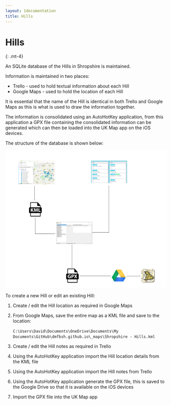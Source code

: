 ```yaml
---
layout: 1documentation
title: Hills
---
```


# Hills
{: .mt-4}

An SQLite database of the Hills in Shropshire is maintained.

Information is maintained in two places:

- Trello - used to hold textual information about each Hill
- Google Maps - used to hold the location of each Hill

It is essential that the name of the Hill is identical in both Trello and Google Maps as this is what is used to draw the information together.

The information is consolidated using an AutoHotKey application, from this application a GPX file containing the consolidated information can be generated which can then be loaded into the UK Map app on the iOS devices.

The structure of the database is shown below:

<img src="images/picture02.jpg" width="600"/>

To create a new Hill or edit an existing Hill:

1. Create / edit the Hill location as required in Google Maps

2. From Google Maps, save the entire map as a KML file and save to the location:

   `C:\Users\David\Documents\OneDrive\Documents\My Documents\GitHub\dmfbsh.github.io\_maps\Shropshire - Hills.kml`

3. Create / edit the Hill notes as required in Trello

4. Using the AutoHotKey application import the Hill location details from the KML file

5. Using the AutoHotKey application import the Hill notes from Trello

6. Using the AutoHotKey application generate the GPX file, this is saved to the Google Drive so that it is available on the iOS devices

7. Import the GPX file into the UK Map app